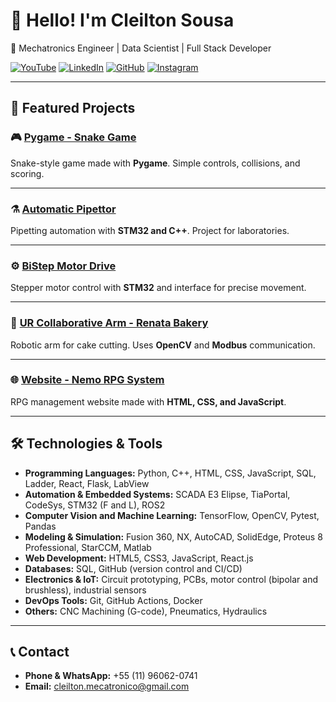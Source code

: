 # 👋 Hello! I'm Cleilton Sousa  
🚀 Mechatronics Engineer | Data Scientist | Full Stack Developer  

[![YouTube](https://img.shields.io/badge/YouTube-red?style=for-the-badge&logo=youtube&logoColor=white)](https://www.youtube.com/@CleiltonSousa-hw6fj) [![LinkedIn](https://img.shields.io/badge/LinkedIn-blue?style=for-the-badge&logo=linkedin&logoColor=white)](https://www.linkedin.com/in/cleiltonss/) [![GitHub](https://img.shields.io/badge/GitHub-black?style=for-the-badge&logo=github&logoColor=white)](https://github.com/Cleiltonss) [![Instagram](https://img.shields.io/badge/Instagram-E4405F?style=for-the-badge&logo=instagram&logoColor=white)](https://www.instagram.com/cleilton.ss/)  

---  

## 🌟 Featured Projects  

### 🎮 [Pygame - Snake Game](https://github.com/Cleiltonss/Pygame-2021.2)  
Snake-style game made with **Pygame**. Simple controls, collisions, and scoring.  

---  

### ⚗️ [Automatic Pipettor](https://github.com/Cleiltonss/PM_Pipeta_Automatica)  
Pipetting automation with **STM32 and C++**. Project for laboratories.  

---  

### ⚙️ [BiStep Motor Drive](https://github.com/Cleiltonss/PM_Pipeta_Automatica)  
Stepper motor control with **STM32** and interface for precise movement.  

---  

### 🤖 [UR Collaborative Arm - Renata Bakery](https://github.com/Cleiltonss/UR_Colaborativo_RenataBakery)  
Robotic arm for cake cutting. Uses **OpenCV** and **Modbus** communication.  

---  

### 🌐 [Website - Nemo RPG System](https://github.com/Cleiltonss/WebSite_SystemRPG)  
RPG management website made with **HTML, CSS, and JavaScript**.  

---  

## 🛠️ Technologies & Tools  
- **Programming Languages:** Python, C++, HTML, CSS, JavaScript, SQL, Ladder, React, Flask, LabView  
- **Automation & Embedded Systems:** SCADA E3 Elipse, TiaPortal, CodeSys, STM32 (F and L), ROS2  
- **Computer Vision and Machine Learning:** TensorFlow, OpenCV, Pytest, Pandas  
- **Modeling & Simulation:** Fusion 360, NX, AutoCAD, SolidEdge, Proteus 8 Professional, StarCCM, Matlab 
- **Web Development:** HTML5, CSS3, JavaScript, React.js  
- **Databases:** SQL, GitHub (version control and CI/CD)  
- **Electronics & IoT:** Circuit prototyping, PCBs, motor control (bipolar and brushless), industrial sensors  
- **DevOps Tools:** Git, GitHub Actions, Docker  
- **Others:** CNC Machining (G-code), Pneumatics, Hydraulics  

---  

## 📞 Contact  
- **Phone & WhatsApp:** +55 (11) 96062-0741  
- **Email:** cleilton.mecatronico@gmail.com  

